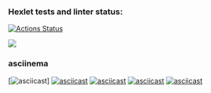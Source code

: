 ### Hexlet tests and linter status:
[![Actions Status](https://github.com/SIDrus51/python-project-49/actions/workflows/hexlet-check.yml/badge.svg)](https://github.com/SIDrus51/python-project-49/actions)

<a href="https://codeclimate.com/github/SIDrus51/python-project-49/maintainability"><img src="https://api.codeclimate.com/v1/badges/50d053427c384add6e45/maintainability" /></a>

### asciinema
[![asciicast](https://asciinema.org/a/lcj8qPc4dpBotK7QGNwEnXRpi)]
[![asciicast](https://asciinema.org/a/kuGixQvxnl4MhH581kiJIM6hR.svg)](https://asciinema.org/a/kuGixQvxnl4MhH581kiJIM6hR)
[![asciicast](https://asciinema.org/a/9X1zXByq2xjbP0SiukebNh048.svg)](https://asciinema.org/a/9X1zXByq2xjbP0SiukebNh048)
[![asciicast](https://asciinema.org/a/RJHtVChy4s9XS995BG6vRulMv.svg)](https://asciinema.org/a/RJHtVChy4s9XS995BG6vRulMv)
[![asciicast](https://asciinema.org/a/ufxZm7uc88cBHMasonviyPlKt.svg)](https://asciinema.org/a/ufxZm7uc88cBHMasonviyPlKt)

